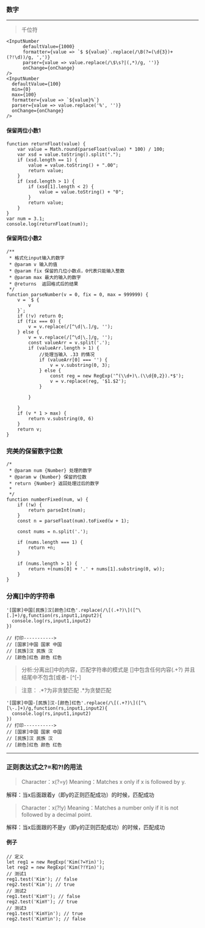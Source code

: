 ### 数字  

***


> 千位符

```
<InputNumber
      defaultValue={1000}
      formatter={value => `$ ${value}`.replace(/\B(?=(\d{3})+(?!\d))/g, ',')}
      parser={value => value.replace(/\$\s?|(,*)/g, '')}
      onChange={onChange}
/>
<InputNumber
  defaultValue={100}
  min={0}
  max={100}
  formatter={value => `${value}%`}
  parser={value => value.replace('%', '')}
  onChange={onChange}
/>
```

#### 保留两位小数1

```
function returnFloat(value) {
    var value = Math.round(parseFloat(value) * 100) / 100;
    var xsd = value.toString().split(".");
    if (xsd.length == 1) {
        value = value.toString() + ".00";
        return value;
    }
    if (xsd.length > 1) {
        if (xsd[1].length < 2) {
            value = value.toString() + "0";
        }
        return value;
    }
}
var num = 3.1;
console.log(returnFloat(num));
```
#### 保留两位小数2

```
/**
 * 格式化input输入的数字
 * @param v 输入的值
 * @param fix 保留的几位小数点，0代表只能输入整数
 * @param max 最大的输入的数字
 * @returns  返回格式后的结果
 */
function parseNumber(v = 0, fix = 0, max = 999999) {
    v = `$ {
        v
    }`;
    if (!v) return 0;
    if (fix === 0) {
        v = v.replace(/[^\d|\.]/g, '');
    } else {
        v = v.replace(/[^\d|\.]/g, '');
        const valueArr = v.split('.');
        if (valueArr.length > 1) {
            //处理当输入 .33 的情况
            if (valueArr[0] === '') {
                v = v.substring(0, 3);
            } else {
                const reg = new RegExp('^(\\d+)\.(\\d{0,2}).*$');
                v = v.replace(reg, '$1.$2');
            }

        }

    }
    if (v * 1 > max) {
        return v.substring(0, 6)
    }
    return v;
}
```

###  完美的保留数字位数

```
/*
 * @param num {Number} 处理的数字
 * @param w {Number} 保留的位数
 * return {Number} 返回处理过后的数字
 *
 */
function numberFixed(num, w) {
    if (!w) {
        return parseInt(num);
    }
    const n = parseFloat(num).toFixed(w + 1);

    const nums = n.split('.');

    if (nums.length === 1) {
        return +n;
    }

    if (nums.length > 1) {
        return +(nums[0] + '.' + nums[1].substring(0, w));
    }
}
```
### 分离[]中的字符串

```
'[国家]中国[民族]汉[颜色]红色'.replace(/\[(.+?)\]([^\[.]+)/g,function(rs,input1,input2){
  console.log(rs,input1,input2)
})

// 打印----------->
// [国家]中国 国家 中国
// [民族]汉 民族 汉
// [颜色]红色 颜色 红色

```


> 分析:分离出[]中的内容，匹配字符串的模式是 []中包含任何内容(.+?) 并且结尾中不包含[或者-  [^\[\-]


> 注意： .*?为非贪婪匹配  .*为贪婪匹配

```
'[国家]中国-[民族]汉-[颜色]红色'.replace(/\[(.+?)\]([^\[\-.]+)/g,function(rs,input1,input2){
  console.log(rs,input1,input2)
})
// 打印----------->
// [国家]中国 国家 中国
// [民族]汉 民族 汉
// [颜色]红色 颜色 红色

```



---

### 正则表达式之?=和?!的用法

> Character：x(?=y)
Meaning：Matches x only if x is followed by y.

解释：当x后面跟着y（即y的正则匹配成功）的时候，匹配成功

> Character：x(?!y)
Meaning：Matches a number only if it is not followed by a decimal point.

解释：当x后面跟的不是y（即y的正则匹配成功）的时候，匹配成功

#### 例子

```
// 定义
let reg1 = new RegExp('Kim(?=Yin)');
let reg2 = new RegExp('Kim(?!Yin)');
// 测试1
reg1.test('Kim'); // false
reg2.test('Kim'); // true
// 测试2
reg1.test('KimY'); // false
reg2.test('KimY'); // true
// 测试3
reg1.test('KimYin'); // true
reg2.test('KimYin'); // false

```
